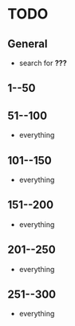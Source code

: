 # TODO

## General

- search for **???**

## 1--50

## 51--100

- everything

## 101--150

- everything

## 151--200

- everything

## 201--250

- everything

## 251--300

- everything
